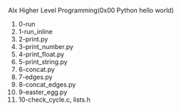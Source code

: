 Alx Higher Level Programming(0x00 Python hello world)
1. 0-run
2. 1-run_inline
3. 2-print.py
4. 3-print_number.py
5. 4-print_float.py
6. 5-print_string.py
7. 6-concat.py
8. 7-edges.py
9. 8-concat_edges.py
10. 9-easter_egg.py
11. 10-check_cycle.c, lists.h

